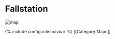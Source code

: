 # Fallstation

![map](FallStation.png)









 {% include config.rolesnavbar %}
[[Category:Maps]]
